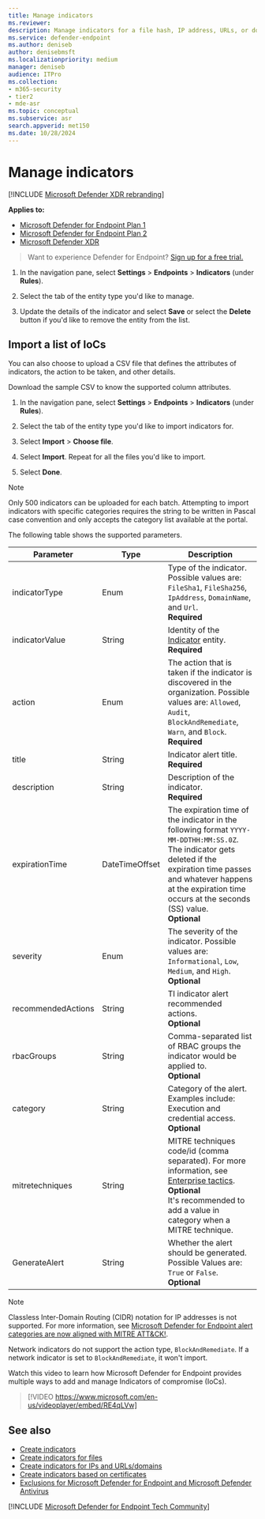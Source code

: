 ```yaml
---
title: Manage indicators
ms.reviewer:
description: Manage indicators for a file hash, IP address, URLs, or domains that define the detection, prevention, and exclusion of entities.
ms.service: defender-endpoint
ms.author: deniseb
author: denisebmsft
ms.localizationpriority: medium
manager: deniseb
audience: ITPro
ms.collection: 
- m365-security
- tier2
- mde-asr
ms.topic: conceptual
ms.subservice: asr
search.appverid: met150
ms.date: 10/28/2024
---
```


# Manage indicators

[!INCLUDE [Microsoft Defender XDR rebranding](../includes/microsoft-defender.md)]

**Applies to:**
- [Microsoft Defender for Endpoint Plan 1](microsoft-defender-endpoint.md)
- [Microsoft Defender for Endpoint Plan 2](microsoft-defender-endpoint.md)
- [Microsoft Defender XDR](/defender-xdr)

> Want to experience Defender for Endpoint? [Sign up for a free trial.](https://www.microsoft.com/WindowsForBusiness/windows-atp?ocid=docs-wdatp-automationexclusionlist-abovefoldlink)

1. In the navigation pane, select **Settings** \> **Endpoints** \> **Indicators** (under **Rules**).

2. Select the tab of the entity type you'd like to manage.

3. Update the details of the indicator and select **Save** or select the **Delete** button if you'd like to remove the entity from the list.

## Import a list of IoCs

You can also choose to upload a CSV file that defines the attributes of indicators, the action to be taken, and other details.

Download the sample CSV to know the supported column attributes.

1. In the navigation pane, select **Settings** \> **Endpoints** \> **Indicators** (under **Rules**).

2. Select the tab of the entity type you'd like to import indicators for.

3. Select **Import** \> **Choose file**.

4. Select **Import**. Repeat for all the files you'd like to import.

5. Select **Done**.

> [!NOTE]
> Only 500 indicators can be uploaded for each batch. 
> Attempting to import indicators with specific categories requires the string to be written in Pascal case convention and only accepts the category list available at the portal.

The following table shows the supported parameters.

| Parameter|Type|Description |
| ---| ---| --- |
| indicatorType|Enum|Type of the indicator. Possible values are: `FileSha1`, `FileSha256`, `IpAddress`, `DomainName`, and `Url`. <br/> **Required** |
| indicatorValue|String|Identity of the [Indicator](api/ti-indicator.md) entity. <br/> **Required** |
| action|Enum|The action that is taken if the indicator is discovered in the organization. Possible values are: `Allowed`, `Audit`, `BlockAndRemediate`, `Warn`, and `Block`. <br/> **Required** |
| title|String|Indicator alert title.<br/> **Required** |
| description|String| Description of the indicator.<br/> **Required** |
| expirationTime|DateTimeOffset|The expiration time of the indicator in the following format `YYYY-MM-DDTHH:MM:SS.0Z`. The indicator gets deleted if the expiration time passes and whatever happens at the expiration time occurs at the seconds (SS) value. <br/>**Optional** |
| severity|Enum|The severity of the indicator. Possible values are: `Informational`, `Low`, `Medium`, and `High`. <br/>**Optional** |
| recommendedActions|String|TI indicator alert recommended actions. <br/>**Optional** |
| rbacGroups|String|Comma-separated list of RBAC groups the indicator would be applied to. <br/>**Optional** |
| category|String|Category of the alert. Examples include: Execution and credential access. <br/>**Optional** |
| mitretechniques|String|MITRE techniques code/id (comma separated). For more information, see [Enterprise tactics](https://attack.mitre.org/tactics/enterprise/). <br/> **Optional** <br/>It's recommended to add a value in category when a MITRE technique. |
| GenerateAlert|String|Whether the alert should be generated. Possible Values are: `True` or `False`. <br/>**Optional** |

> [!NOTE]
> Classless Inter-Domain Routing (CIDR) notation for IP addresses is not supported. For more information, see [Microsoft Defender for Endpoint alert categories are now aligned with MITRE ATT&CK!](https://techcommunity.microsoft.com/t5/microsoft-defender-for-endpoint/microsoft-defender-atp-alert-categories-are-now-aligned-with/ba-p/732748).
>
> Network indicators do not support the action type, `BlockAndRemediate`. If a network indicator is set to `BlockAndRemediate`, it won't import. 

Watch this video to learn how Microsoft Defender for Endpoint provides multiple ways to add and manage Indicators of compromise (IoCs). 
> [!VIDEO https://www.microsoft.com/en-us/videoplayer/embed/RE4qLVw]

## See also

- [Create indicators](manage-indicators.md)
- [Create indicators for files](indicator-file.md)
- [Create indicators for IPs and URLs/domains](indicator-ip-domain.md)
- [Create indicators based on certificates](indicator-certificates.md)
- [Exclusions for Microsoft Defender for Endpoint and Microsoft Defender Antivirus](defender-endpoint-antivirus-exclusions.md)

[!INCLUDE [Microsoft Defender for Endpoint Tech Community](../includes/defender-mde-techcommunity.md)]
